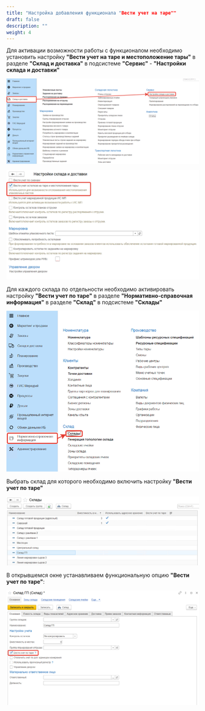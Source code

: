 ```yaml
---
title: "Настройка добавления функционала "Вести учет на таре""
draft: false
description: ""
weight: 4
---
```


Для активации возможности работы с функционалом необходимо установить настройку **"Вести учет на таре и местоположение тары"** в разделе **"Склад и доставка"** в подсистеме **"Сервис"** - **"Настройки склада и доставки"**

[![1][1]][1]

[![2][2]][2]

Для каждого склада по отдельности необходимо активировать настройку **"Вести учет по таре"** в разделе **"Нормативно-справочная информация"** в разделе **"Склад"** в подсистеме **"Склады"**

[![3][3]][3]

Выбрать склад для которого необходимо включить настройку **"Вести учет по таре"**

[![4][4]][4]

В открывшемся окне устанавливаем функциональную опцию **"Вести учет по таре"**:

[![5][5]][5]

[1]: 1.png
[2]: 2.png
[3]: 3.png
[4]: 4.png
[5]: 5.png
